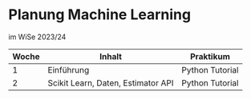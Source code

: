 # Planung Machine Learning
im WiSe 2023/24

| Woche  	| Inhalt  	| Praktikum      |
|---	|---	| ---          |
| 1  	| Einführung  	| Python Tutorial          |
| 2     | Scikit Learn, Daten, Estimator API | Python Tutorial          |